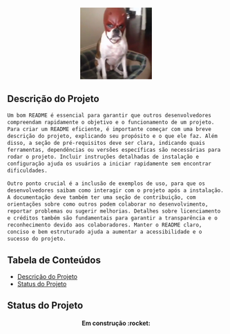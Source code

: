 <!-- Imagem usando Markdown ![logo-github](./img/logo-git.png) -->

<!-- Imagem usando HTML -->
<p width="100%" align="center">
    <img src="./img/logo-git.png" width="33%">
</p>

<!-- # Titulo MarkDown
## Titulo um pouco menor
###### Titulo MarkDown com menor fonte

<h1>Titulo HTML</h1>
<h6>Titulo HTML com menor fonte</h6> -->

<p id="descricaoProjeto"></p>

## Descrição do Projeto

<p align="left"> 

    Um bom README é essencial para garantir que outros desenvolvedores compreendam rapidamente o objetivo e o funcionamento de um projeto. Para criar um README eficiente, é importante começar com uma breve descrição do projeto, explicando seu propósito e o que ele faz. Além disso, a seção de pré-requisitos deve ser clara, indicando quais ferramentas, dependências ou versões específicas são necessárias para rodar o projeto. Incluir instruções detalhadas de instalação e configuração ajuda os usuários a iniciar rapidamente sem encontrar dificuldades.

</p>

<p align="left">

    Outro ponto crucial é a inclusão de exemplos de uso, para que os desenvolvedores saibam como interagir com o projeto após a instalação. A documentação deve também ter uma seção de contribuição, com orientações sobre como outros podem colaborar no desenvolvimento, reportar problemas ou sugerir melhorias. Detalhes sobre licenciamento e créditos também são fundamentais para garantir a transparência e o reconhecimento devido aos colaboradores. Manter o README claro, conciso e bem estruturado ajuda a aumentar a acessibilidade e o sucesso do projeto.

</p>

## Tabela de Conteúdos

<ul>
    <li><a href="#descricaoProjeto">Descrição do Projeto</a></li>
    <li><a href="#statusProjeto">Status do Projeto</a></li>
</ul>

<!-- <p align="center">
    <a href="#descricaoProjeto">Descrição do Projeto</a> |
    <a href="#">Status do Projeto</a>
</p> -->

<p id="statusProjeto"></p>

## Status do Projeto

<h4 align="center">
    Em construção :rocket:
</h4>